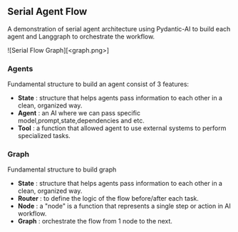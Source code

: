 ## Serial Agent Flow
A demonstration of serial agent architecture using Pydantic-AI to build each agent and Langgraph to orchestrate the workflow.

![Serial Flow Graph][<graph.png>]

### Agents

Fundamental structure to build an agent consist of 3 features:
- **State** : structure that helps agents pass information to each other in a clean, organized way.
- **Agent** : an AI where we can pass specific model,prompt,state,dependencies and etc.
- **Tool** : a function that allowed agent to use external systems to perform specialized tasks.

### Graph

Fundamental structure to build graph
- **State** : structure that helps agents pass information to each other in a clean, organized way.
- **Router** : to define the logic of the flow before/after each task.
- **Node** : a "node" is a function that represents a single step or action in AI workflow.
- **Graph** : orchestrate the flow from 1 node to the next.
